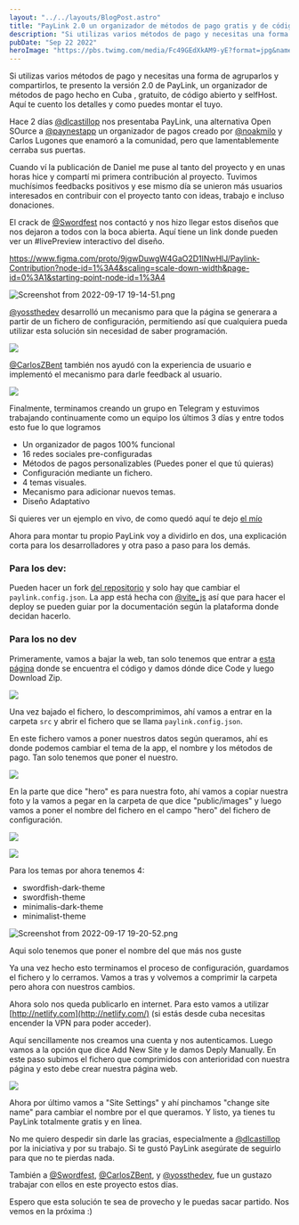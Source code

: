```yaml
---
layout: "../../layouts/BlogPost.astro"
title: "PayLink 2.0 un organizador de métodos de pago gratis y de código abierto + Tutorial"
description: "Si utilizas varios métodos de pago y necesitas una forma de agruparlos y compartirlos, te presento la versión 2.0 de PayLink..."
pubDate: "Sep 22 2022"
heroImage: "https://pbs.twimg.com/media/Fc49GEdXkAM9-yE?format=jpg&name=large"
---
```


Si utilizas varios métodos de pago y necesitas una forma de agruparlos y compartirlos, te presento la versión 2.0 de PayLink, un organizador de métodos de pago hecho en Cuba , gratuito, de código abierto y selfHost. Aquí te cuento los detalles y como puedes montar el tuyo.

Hace 2 días [@dlcastillop](https://twitter.com/dlcastillop) nos presentaba PayLink, una alternativa Open SOurce a [@paynestapp](https://twitter.com/paynestapp) un organizador de pagos creado por [@noakmilo](https://twitter.com/noakmilo) y Carlos Lugones que enamoró a la comunidad, pero que lamentablemente cerraba sus puertas.

Cuando ví la publicación de Daniel me puse al tanto del proyecto y en unas horas hice y compartí mi primera contribución al proyecto. Tuvimos muchísimos feedbacks positivos y ese mismo día se unieron más usuarios interesados en contribuir con el proyecto tanto con ideas, trabajo e incluso donaciones.

El crack de [@Swordfest](https://twitter.com/swordfest) nos contactó y nos hizo llegar estos diseños que nos dejaron a todos con la boca abierta. Aquí tiene un link donde pueden ver un #livePreview interactivo del diseño.

https://www.figma.com/proto/9jgwDuwgW4GaO2D1lNwHlJ/Paylink-Contribution?node-id=1%3A4&scaling=scale-down-width&page-id=0%3A1&starting-point-node-id=1%3A4


![Screenshot from 2022-09-17 19-14-51.png](https://cdn.hashnode.com/res/hashnode/image/upload/v1663456497166/a_kjiejLG.png)


[@yossthedev](https://twitter.com/yossthedev) desarrolló un mecanismo para que la página se generara a partir de un fichero de configuración, permitiendo así que cualquiera pueda utilizar esta solución sin necesidad de saber programación. 

![](https://pbs.twimg.com/media/Fc49JYDXEAgSH4S.jpg)

[@CarlosZBent](https://twitter.com/CarlosZBent) también nos ayudó con la experiencia de usuario e implementó el mecanismo para darle feedback al usuario.

![](https://pbs.twimg.com/media/Fc49KTeWYAARIAK.png)

Finalmente, terminamos creando un grupo en Telegram y estuvimos trabajando continuamente como un equipo los últimos 3 días y entre todos esto fue lo que logramos 

- Un organizador de pagos 100% funcional 
- 16 redes sociales pre-configuradas 
- Métodos de pagos personalizables (Puedes poner el que tú quieras) 
- Configuración mediante un fichero. 
- 4 temas visuales. 
- Mecanismo para adicionar nuevos temas. 
- Diseño Adaptativo

Si quieres ver un ejemplo en vivo, de como quedó aquí te dejo [el mío](https://manuelernestog.github.io/paylink)

Ahora para montar tu propio PayLink voy a dividirlo en dos, una explicación corta para los desarrolladores y otra paso a paso para los demás.

### Para los dev: 

Pueden hacer un fork [del repositorio](https://github.com/dlcastillop/paylink) y solo hay que cambiar el `paylink.config.json`. La app está hecha con [@vite\_js](https://twitter.com/vite_js) así que para hacer el deploy se pueden guiar por la documentación según la plataforma donde decidan hacerlo.

### Para los no dev

Primeramente, vamos a bajar la web, tan solo tenemos que entrar a [esta página](https://github.com/dlcastillop/paylink) donde se encuentra el código y damos dónde dice Code y luego Download Zip.

![](https://pbs.twimg.com/media/Fc49MBYXwAEcqBH.jpg)

Una vez bajado el fichero, lo descomprimimos, ahí vamos a entrar en la carpeta `src` y abrir el fichero que se llama `paylink.config.json`.

En este fichero vamos a poner nuestros datos según queramos, ahí es donde podemos cambiar el tema de la app, el nombre y los métodos de pago. Tan solo tenemos que poner el nuestro.

![](https://pbs.twimg.com/media/Fc49NB6XoAMyT_Y.jpg)

En la parte que dice "hero" es para nuestra foto, ahí vamos a copiar nuestra foto y la vamos a pegar en la carpeta de que dice "public/images" y luego vamos a poner el nombre del fichero en el campo "hero" del fichero de configuración.

![](https://pbs.twimg.com/media/Fc49N7MXgAIpl0u.jpg)

![](https://pbs.twimg.com/media/Fc49N8dWQAA6tb8.jpg)

Para los temas por ahora tenemos 4: 

- swordfish-dark-theme 
- swordfish-theme 
- minimalis-dark-theme 
- minimalist-theme


![Screenshot from 2022-09-17 19-20-52.png](https://cdn.hashnode.com/res/hashnode/image/upload/v1663456862431/ZZaENG25k.png)

Aqui solo tenemos que poner el nombre del que más nos guste

Ya una vez hecho esto terminamos el proceso de configuración, guardamos el fichero y lo cerramos. Vamos a tras y volvemos a comprimir la carpeta pero ahora con nuestros cambios.

Ahora solo nos queda publicarlo en internet. Para esto vamos a utilizar [http://netlify.com](http://netlify.com/) (si estás desde cuba necesitas encender la VPN para poder acceder).

Aquí sencillamente nos creamos una cuenta y nos autenticamos. Luego vamos a la opción que dice Add New Site y le damos Deply Manually. En este paso subimos el fichero que comprimidos con anterioridad con nuestra página y esto debe crear nuestra página web.

![](https://pbs.twimg.com/media/Fc49QREXEAk015E.jpg)

Ahora por último vamos a "Site Settings" y ahí pinchamos "change site name" para cambiar el nombre por el que queramos. Y listo, ya tienes tu PayLink totalmente gratis y en línea.

No me quiero despedir sin darle las gracias, especialmente a [@dlcastillop](https://twitter.com/dlcastillop) por la iniciativa y por su trabajo. Si te gustó PayLink asegúrate de seguirlo para que no te pierdas nada. 

También a [@Swordfest](https://twitter.com/Swordfest), [@CarlosZBent](https://twitter.com/CarlosZBent), y [@yossthedev](https://twitter.com/yossthedev), fue un gustazo trabajar con ellos en este proyecto estos días.

Espero que esta solución te sea de provecho y le puedas sacar partido. Nos vemos en la próxima :)